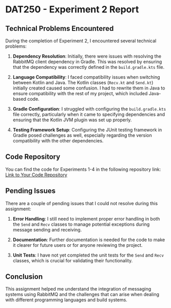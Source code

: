 # DAT250 - Experiment 2 Report

## Technical Problems Encountered

During the completion of Experiment 2, I encountered several technical problems:

1. **Dependency Resolution**: Initially, there were issues with resolving the RabbitMQ client dependency in Gradle. This was resolved by ensuring that the dependency was correctly defined in the `build.gradle.kts` file.

2. **Language Compatibility**: I faced compatibility issues when switching between Kotlin and Java. The Kotlin classes (`Recv.kt` and `Send.kt`) initially created caused some confusion. I had to rewrite them in Java to ensure compatibility with the rest of my project, which included Java-based code.

3. **Gradle Configuration**: I struggled with configuring the `build.gradle.kts` file correctly, particularly when it came to specifying dependencies and ensuring that the Kotlin JVM plugin was set up properly. 

4. **Testing Framework Setup**: Configuring the JUnit testing framework in Gradle posed challenges as well, especially regarding the version compatibility with the other dependencies.

## Code Repository

You can find the code for Experiments 1-4 in the following repository link:
[Link to Your Code Repository](URL_OF_YOUR_REPOSITORY)

## Pending Issues

There are a couple of pending issues that I could not resolve during this assignment:

1. **Error Handling**: I still need to implement proper error handling in both the `Send` and `Recv` classes to manage potential exceptions during message sending and receiving.

2. **Documentation**: Further documentation is needed for the code to make it clearer for future users or for anyone reviewing the project.

3. **Unit Tests**: I have not yet completed the unit tests for the `Send` and `Recv` classes, which is crucial for validating their functionality.

## Conclusion

This assignment helped me understand the integration of messaging systems using RabbitMQ and the challenges that can arise when dealing with different programming languages and build systems.
